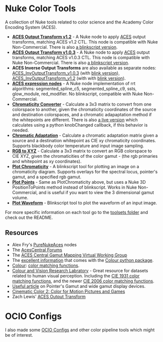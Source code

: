 # Nuke Color Tools
A collection of Nuke tools related to color science and the Academy Color Encoding System (ACES).
- **[ACES Output Transform v1.2](/toolsets/ACES_OutputTransform_v1.2.nk)** - A Nuke node to apply [ACES](https://github.com/ampas/aces-dev) output transforms, matching ACES v1.2 CTL. This node is compatible with Nuke Non-Commercial. There is also [a blinkscript version](toolsets/ACES_OutputTransform_v1.2_blink.nk).
- **[ACES Output Transform v1.0.3](/toolsets/ACES_OutputTransform_v1.0.3.nk)** - A Nuke node to apply [ACES](https://github.com/ampas/aces-dev) output transforms, matching ACES v1.0.3 CTL. This node is compatible with Nuke Non-Commercial. There is also [a blinkscript version](toolsets/ACES_OutputTransform_v1.0.3_blink.nk).
- **ACES Inverse Output Transforms** are also available as separate nodes: [ACES_InvOutputTransform_v1.0.3](/toolsets/ACES_InvOutputTransform_v1.0.3.nk) (with [blink version](/toolsets/ACES_InvOutputTransform_v1.0.3_blink.nk)), [ACES_InvOutputTransform_v1.2](/toolsets/ACES_InvOutputTransform_v1.2.nk) (with with [blink version](/toolsets/ACES_InvOutputTransform_v1.2_blink.nk)).
- **[ACES expression nodes](/toolsets/ACES_expression_nodes.nk)** - A Nuke node implementation of rrt algorithms: segmented_spline_c5, segmented_spline_c9, ssts, glow_module, red_modifier. No blinkscript, compatible with Nuke Non-Commercial.
- **[Chromaticity Converter](/toolsets/ChromaticityConverter.nk)** - Calculate a 3x3 matrix to convert from one colorspace to another, given the chromaticity coordinates of the source and destination colorspaces, and a chromatic adapaptation method if the whitepoints are different. There is also [a live version](/toolsets/ChromaticityConverter_live.nk) which calculates using a python knobChanged callback, if this behavior is needed.
- **[Chromatic Adaptation](/toolsets/ChromaticAdaptation.nk)** - Calculate a chromatic adaptation matrix given a source and a destination whitepoint as CIE xy chromaticity coordinates. Supports blackbody color temperature and input image sampling.
- **[RGB to XYZ](/toolsets/RGBtoXYZ.nk)** - Calculate a 3x3 matrix to convert an RGB colorspace to CIE XYZ, given the chromaticities of the color gamut - (the rgb primaries and whitepoint as xy coordinates).
- **[Plot Chromaticity](/toolsets/PlotChromaticity.nk)** - A blinkscript tool for plotting an image on a chromaticity diagram. Supports overlays for the spectral locus, pointer's gamut, and a specified rgb gamut.
- **[Plot Points](/toolsets/PlotPoints.nk)** - Same as PlotChromaticity above, but uses a Nuke 3D PositionToPoints method instead of blinkscript. Works in Nuke Non-Commercial, and is useful if you want to view the 3 dimensional gamut volume.
- **[Plot Waveform](/toolsets/PlotWaveform.nk)** - Blinkscript tool to plot the waveform of an input image.

For more specific information on each tool go to the [toolsets folder](/toolsets) and check out the README.


## Resources
- Alex Fry's [PureNukeAces](https://github.com/alexfry/PureNukeACES) nodes
- The [AcesCentral Forums](https://acescentral.com)
- The [ACES Central Gamut Mapping Virtual Working Group](https://acescentral.com/c/aces-development-acesnext/vwg-aces-gamut-mapping-working-group/80)
- The [excellent information](https://colour.readthedocs.io/en/v0.3.10/colour.models.rgb.html) that comes with the [Colour python package](https://colour.readthedocs.io/en/v0.3.15/index.html).
- [Colour](https://github.com/colour-science/colour/): [color matching functions](https://nbviewer.jupyter.org/github/colour-science/colour-ipython/blob/master/notebooks/colorimetry/cmfs.ipynb).
- [Colour and Vision Research Labratory](http://www.cvrl.org) - Great resource for datasets related to human visual perception. Including the [CIE 1931 color matching functions](http://cvrl.ioo.ucl.ac.uk/cie.htm), and the newer [CIE 2006 color matching functions](http://www.cvrl.org/ciexyzpr.htm).
- [Useful article](https://www.tftcentral.co.uk/articles/pointers_gamut.htm) on Pointer's Gamut and wide gamut display devices.
- [Cinematic Color 2: Color for Motion Pictures and Games](https://nick-shaw.github.io/cinematiccolor/cinematic-color.html#color-science.html)
- Zach Lewis' [ACES Output Transform](https://gist.github.com/zachlewis/786c0be941868644c993fde1c3515c2c)


# OCIO Configs
I also made some [OCIO Configs](https://github.com/jedypod/colortools) and other color pipeline tools which might be of interest.
